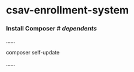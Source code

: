 # csav-enrollment-system

### Install Composer # *dependents*

......

composer self-update

......
